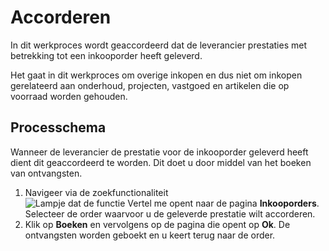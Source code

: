 # Accorderen

In dit werkproces wordt geaccordeerd dat de leverancier prestaties met betrekking tot een inkooporder heeft geleverd.

Het gaat in dit werkproces om overige inkopen en dus niet om inkopen gerelateerd aan onderhoud, projecten, vastgoed en artikelen die op voorraad worden gehouden.

## Processchema

Wanneer de leverancier de prestatie voor de inkooporder geleverd heeft dient dit geaccordeerd te worden. Dit doet u door middel van het boeken van ontvangsten. 

1. Navigeer via de zoekfunctionaliteit ![Lampje dat de functie Vertel me opent](https://docs.microsoft.com/nl-NL/dynamics365/business-central/media/ui-search/search_small.png "Vertel me wat u wilt doen")  naar de pagina **Inkooporders**. Selecteer de order waarvoor u de geleverde prestatie wilt accorderen. 
2. Klik op **Boeken** en vervolgens  op de pagina die opent op **Ok**. De ontvangsten worden geboekt en u keert terug naar de order. 
<!--stackedit_data:
eyJoaXN0b3J5IjpbLTI0NjY1OTM2NSwtNzAzNTkzNDQzXX0=
-->
